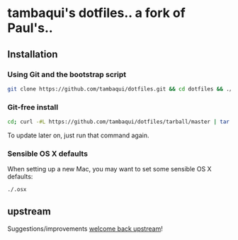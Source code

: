 # tambaqui's dotfiles.. a fork of Paul's..

## Installation

### Using Git and the bootstrap script

```bash
git clone https://github.com/tambaqui/dotfiles.git && cd dotfiles && ./bootstrap.sh
```

### Git-free install

```bash
cd; curl -#L https://github.com/tambaqui/dotfiles/tarball/master | tar -xzv --strip-components 1 --exclude={README.md,bootstrap.sh}
```

To update later on, just run that command again.

### Sensible OS X defaults

When setting up a new Mac, you may want to set some sensible OS X defaults:

```bash
./.osx
```

## upstream

Suggestions/improvements
[welcome back upstream](https://github.com/mathiasbynens/dotfiles/issues)!

